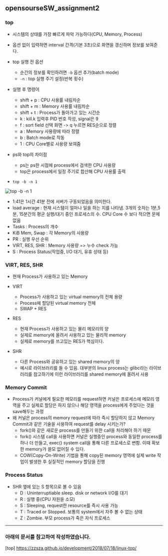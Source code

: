 ## opensourseSW_assignment2

### top
* 시스템의 상태를 가장 빠르게 파악 가능하다(CPU, Memory, Process)
* 옵션 없이 입력하면 interval 간격(기본 3초)으로 화면을 갱신하며 정보를 보여준다.
* top 실행 전 옵션
  + 순간의 정보를 확인하려면 ```-b``` 옵션 추가(batch mode)
  + ```-n``` : top 실행 주기 설정(반복 횟수)
  
* 실행 후 명령어
  + shift + p : CPU 사용률 내림차순
  + shift + m : Memory 사용률 내림차순
  + shift + t : Process가 돌아가고 있는 시간순
  + k : kill.k 입력후 PID 번호 작성, signal은 9
  + f : sort field 선택 화면 -> q 누르면 RES순으로 정렬
  + a : Memory 사용량에 따라 정렬
  + b : Batch mode로 작동
  + 1 : CPU Core별로 사용량 보여줌
 
* ps와 top의 차이점
  + ps는 ps한 시점에 process에서 검색한 CPU 사용량
  +  top은 process에서 일정 주기로 합산해 CPU 사용률 출력

* ```top -b -n 1```

![top -b -n 1](https://user-images.githubusercontent.com/98371516/168509598-a8527ca7-6750-4c7c-8031-b68191ced0f1.PNG)

* 1:41은 1시간 41분 전에 서버가 구동되었음을 의미한다.
* load average : 현재 시스템이 얼마나 일을 하는 지를 나타냄. 3개의 숫자는 1분,5분, 15분간의 평균 실행/대기 중인 프로세스의 수. CPU Core 수 보다 적으면 문제 없음
* Tasks : Process의 개수
* KiB Mem, Swap : 각 Memory의 사용량
* PR : 실행 우선 순위
* VIRT, RES, SHR : Memory 사용량 => 누수 check 가능
* S : Process Status(작업중, I/O 대기, 유휴 상태 등)

### VIRT, RES, SHR
* 현재 Process가 사용하고 있는 Memory
* VIRT
  + Process가 사용하고 있는 virtual memory의 전체 용량
  + Process에 할당된 virtual memory 전체
  + SWAP + RES

* RES
  + 현재 Process가 사용하고 있는 물리 메모리의 양
  + 실제로 memory에 올려서 사용하고 있는 물리적 memory
  + 실제로 memory를 쓰고있는 RES가 핵심이다.

* SHR
  + 다른 Process와 공유하고 있는 shared memory의 양
  + 예시로 라이브러리를 들 수 있음. 대부분의 linux process는 glibc라는 라이브러리를 참고하기에 이런 라이브러리를 shared memory에 올려서 사용
 
 ### Memory Commit
 * Process가 커널에게 필요한 메모리를 request하면 커널은 프로세스에 메모리 영역을 주고 실제로 할당은 하지 않으나 해당 영역을 process에게 주었다는 것을 save해두는 과정
 * 왜 커널은 process의 memory request에 따라 즉시 할당하지 않고 Memory Commit과 같은 기술을 사용하여 request를 delay 시키는가?
   + fork()와 같은 새로운 process를 만들기 위한 call을 처리해야 하기 때문
   + fork() 시스템 call을 사용하면 커널은 실행중인 process와 동일한 process를 하나 더 만들고, exec() system call을 통해 다른 프로세스로 변함. 이때 확보한 memory가 쓸모 없어질 수 있다.
   + COW(Copy-On-Write) 기법을 통해 copy된 memory 영역에 실제 write 작업이 발생한 후 실질적인 memory 할당을 진행

### Process Status
* SHR 옆에 있는 S 항목으로 볼 수 있음
  + D : Uninterruptiable sleep. disk or network I/O를 대기
  + R : 실행 중(CPU 자원을 소모)
  + S : Sleeping, request한 resource를 즉시 사용 가능
  + T : Traced or Stopped. 보통의 system에서 자주 볼 수 없는 상태
  + Z : Zombie. 부모 process가 죽은 자식 프로세스
 
 ---
 
 ### 아래의 문서를 참고하여 작성하였습니다.
 [top] https://zzsza.github.io/development/2018/07/18/linux-top/
 
 
